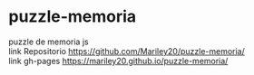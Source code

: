 # puzzle-memoria
puzzle de memoria js  
link Repositorio <https://github.com/Mariley20/puzzle-memoria/>  
link gh-pages <https://mariley20.github.io/puzzle-memoria/>  
